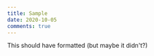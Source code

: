 ```yaml
---
title: Sample
date: 2020-10-05
comments: true
---
```

This should have formatted (but maybe it didn't?)